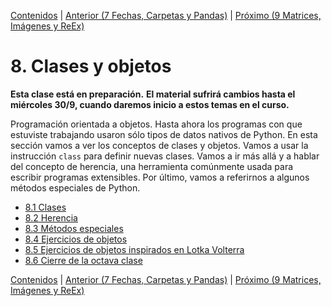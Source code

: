 [Contenidos](../Contenidos.md) \| [Anterior (7 Fechas, Carpetas y Pandas)](../07_Fechas_Carpetas_y_Pandas/00_Resumen.md) \| [Próximo (9 Matrices, Imágenes y ReEx)](../09_Imagenes_y_Objetos/00_Resumen.md)

# 8. Clases y objetos
**Esta clase está en preparación.**
**El material sufrirá cambios hasta el miércoles 30/9, cuando daremos inicio a estos temas en el curso.**



Programación orientada a objetos.
Hasta ahora los programas con que estuviste trabajando usaron sólo tipos de datos nativos de Python. En esta sección vamos a ver los conceptos de clases y objetos. Vamos a usar la instrucción `class` para definir nuevas clases. Vamos a ir más allá y a hablar del concepto de herencia, una herramienta comúnmente usada para escribir programas extensibles. Por último, vamos a referirnos a algunos métodos especiales de Python.




* [8.1 Clases](01_Clases.md)
* [8.2 Herencia](02_Herencia.md)
* [8.3 Métodos especiales](03_Métodos_Especiales.md)
* [8.4 Ejercicios de objetos](04_Ejs_OOP.md)
* [8.5 Ejercicios de objetos inspirados en Lotka Volterra](05_Ejs_OOP_Volterra.md)
* [8.6 Cierre de la octava clase](06_Cierre.md)


[Contenidos](../Contenidos.md) \| [Anterior (7 Fechas, Carpetas y Pandas)](../07_Fechas_Carpetas_y_Pandas/00_Resumen.md) \| [Próximo (9 Matrices, Imágenes y ReEx)](../09_Imagenes_y_Objetos/00_Resumen.md)
